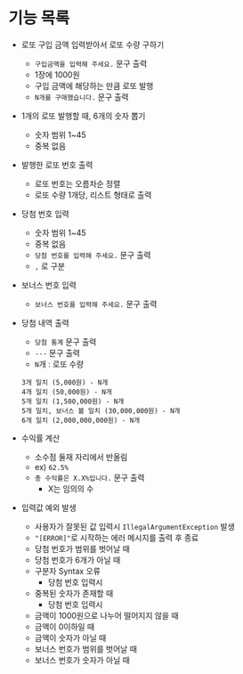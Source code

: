 # 기능 목록

- 로또 구입 금액 입력받아서 로또 수량 구하기

  - `구입금액을 입력해 주세요.` 문구 출력
  - 1장에 1000원
  - 구입 금액에 해당하는 만큼 로또 발행
  - `N개를 구매했습니다.` 문구 출력

- 1개의 로또 발행할 때, 6개의 숫자 뽑기

  - 숫자 범위 1~45
  - 중복 없음

- 발행한 로또 번호 출력

  - 로또 번호는 오름차순 정렬
  - 로또 수량 1개당, 리스트 형태로 출력

- 당첨 번호 입력

  - 숫자 범위 1~45
  - 중복 없음
  - `당첨 번호를 입력해 주세요.` 문구 출력
  - `,` 로 구분

- 보너스 번호 입력

  - `보너스 번호를 입력해 주세요.` 문구 출력

- 당첨 내역 출력

  - `당첨 통계` 문구 출력
  - `---` 문구 출력
  - `N`개 : 로또 수량

  ```
  3개 일치 (5,000원) - N개
  4개 일치 (50,000원) - N개
  5개 일치 (1,500,000원) - N개
  5개 일치, 보너스 볼 일치 (30,000,000원) - N개
  6개 일치 (2,000,000,000원) - N개
  ```

- 수익률 계산
  - 소수점 둘재 자리에서 반올림
  - ex) `62.5%` 
  - `총 수익률은 X.X%입니다.` 문구 출력
    - X는 임의의 수
  
- 입력값 예외 발생
  - 사용자가 잘못된 값 입력시 `IllegalArgumentException` 발생
  - `"[ERROR]"`로 시작하는 에러 메시지를 출력 후 종료
  - 당첨 번호가 범위를 벗어날 때
  - 당첨 번호가 6개가 아닐 때
  - 구분자 Syntax 오류
    - 당첨 번호 입력시
  - 중복된 숫자가 존재할 때
    - 당첨 번호 입력시
  - 금액이 1000원으로 나누어 떨어지지 않을 때
  - 금액이 0이하일 때
  - 금액이 숫자가 아닐 때
  - 보너스 번호가 범위를 벗어날 때
  - 보너스 번호가 숫자가 아닐 때